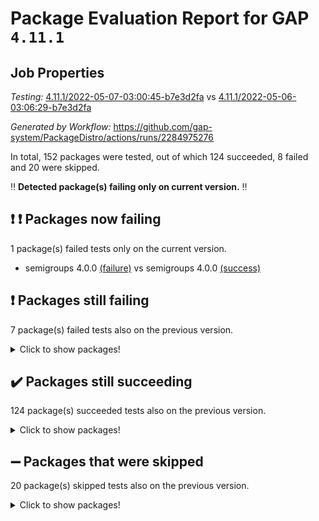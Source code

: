 # Package Evaluation Report for GAP `4.11.1`

## Job Properties

*Testing:* [4.11.1/2022-05-07-03:00:45-b7e3d2fa](https://github.com/gap-system/PackageDistro/blob/data/reports/4.11.1/2022-05-07-03:00:45-b7e3d2fa) vs [4.11.1/2022-05-06-03:06:29-b7e3d2fa](https://github.com/gap-system/PackageDistro/blob/data/reports/4.11.1/2022-05-06-03:06:29-b7e3d2fa)

*Generated by Workflow:* https://github.com/gap-system/PackageDistro/actions/runs/2284975276

In total, 152 packages were tested, out of which 124 succeeded, 8 failed and 20 were skipped.

:bangbang: **Detected package(s) failing only on current version.** :bangbang:

## :exclamation: :exclamation: Packages now failing

1 package(s) failed tests only on the current version.
- semigroups 4.0.0 [(failure)](https://github.com/gap-system/PackageDistro/runs/6331640474?check_suite_focus=true) vs semigroups 4.0.0 [(success)](https://github.com/gap-system/PackageDistro/runs/6316680902?check_suite_focus=true)

## :exclamation: Packages still failing

7 package(s) failed tests also on the previous version.
<details><summary>Click to show packages!</summary>

- fining 1.4.1 [(failure)](https://github.com/gap-system/PackageDistro/runs/6331638378?check_suite_focus=true)
- francy 1.2.4 [(failure)](https://github.com/gap-system/PackageDistro/runs/6331638569?check_suite_focus=true)
- hap 1.39 [(failure)](https://github.com/gap-system/PackageDistro/runs/6331638860?check_suite_focus=true)
- normalizinterface 1.3.2 [(failure)](https://github.com/gap-system/PackageDistro/runs/6331639882?check_suite_focus=true)
- packagemanager 1.2 [(failure)](https://github.com/gap-system/PackageDistro/runs/6331640022?check_suite_focus=true)
- recog 1.3.2 [(failure)](https://github.com/gap-system/PackageDistro/runs/6331640273?check_suite_focus=true)
- transgrp 3.6.1 [(failure)](https://github.com/gap-system/PackageDistro/runs/6331641013?check_suite_focus=true)
</details>

## :heavy_check_mark: Packages still succeeding

124 package(s) succeeded tests also on the previous version.
<details><summary>Click to show packages!</summary>

- ace 5.4 [(success)](https://github.com/gap-system/PackageDistro/runs/6331637070?check_suite_focus=true)
- aclib 1.3.2 [(success)](https://github.com/gap-system/PackageDistro/runs/6331637119?check_suite_focus=true)
- agt 0.2 [(success)](https://github.com/gap-system/PackageDistro/runs/6331637152?check_suite_focus=true)
- alnuth 3.2.1 [(success)](https://github.com/gap-system/PackageDistro/runs/6331637176?check_suite_focus=true)
- anupq 3.2.6 [(success)](https://github.com/gap-system/PackageDistro/runs/6331637203?check_suite_focus=true)
- atlasrep 2.1.2 [(success)](https://github.com/gap-system/PackageDistro/runs/6331637225?check_suite_focus=true)
- autodoc 2022.03.10 [(success)](https://github.com/gap-system/PackageDistro/runs/6331637277?check_suite_focus=true)
- automata 1.15 [(success)](https://github.com/gap-system/PackageDistro/runs/6331637311?check_suite_focus=true)
- automgrp 1.3.2 [(success)](https://github.com/gap-system/PackageDistro/runs/6331637344?check_suite_focus=true)
- autpgrp 1.10.2 [(success)](https://github.com/gap-system/PackageDistro/runs/6331637368?check_suite_focus=true)
- cap 2022.05-02 [(success)](https://github.com/gap-system/PackageDistro/runs/6331637410?check_suite_focus=true)
- caratinterface 2.3.3 [(success)](https://github.com/gap-system/PackageDistro/runs/6331637443?check_suite_focus=true)
- cddinterface 2020.06.24 [(success)](https://github.com/gap-system/PackageDistro/runs/6331637480?check_suite_focus=true)
- circle 1.6.5 [(success)](https://github.com/gap-system/PackageDistro/runs/6331637515?check_suite_focus=true)
- cohomolo 1.6.10 [(success)](https://github.com/gap-system/PackageDistro/runs/6331637555?check_suite_focus=true)
- congruence 1.2.4 [(success)](https://github.com/gap-system/PackageDistro/runs/6331637601?check_suite_focus=true)
- corelg 1.56 [(success)](https://github.com/gap-system/PackageDistro/runs/6331637643?check_suite_focus=true)
- crime 1.6 [(success)](https://github.com/gap-system/PackageDistro/runs/6331637676?check_suite_focus=true)
- crisp 1.4.5 [(success)](https://github.com/gap-system/PackageDistro/runs/6331637729?check_suite_focus=true)
- crypting 0.10 [(success)](https://github.com/gap-system/PackageDistro/runs/6331637755?check_suite_focus=true)
- cryst 4.1.24 [(success)](https://github.com/gap-system/PackageDistro/runs/6331637779?check_suite_focus=true)
- crystcat 1.1.9 [(success)](https://github.com/gap-system/PackageDistro/runs/6331637803?check_suite_focus=true)
- ctbllib 1.3.4 [(success)](https://github.com/gap-system/PackageDistro/runs/6331637831?check_suite_focus=true)
- cubefree 1.19 [(success)](https://github.com/gap-system/PackageDistro/runs/6331637864?check_suite_focus=true)
- curlinterface 2.2.2 [(success)](https://github.com/gap-system/PackageDistro/runs/6331637907?check_suite_focus=true)
- cvec 2.7.5 [(success)](https://github.com/gap-system/PackageDistro/runs/6331637949?check_suite_focus=true)
- datastructures 0.2.7 [(success)](https://github.com/gap-system/PackageDistro/runs/6331637986?check_suite_focus=true)
- deepthought 1.0.5 [(success)](https://github.com/gap-system/PackageDistro/runs/6331638032?check_suite_focus=true)
- design 1.7 [(success)](https://github.com/gap-system/PackageDistro/runs/6331638091?check_suite_focus=true)
- difsets 2.3.1 [(success)](https://github.com/gap-system/PackageDistro/runs/6331638139?check_suite_focus=true)
- digraphs 1.5.2 [(success)](https://github.com/gap-system/PackageDistro/runs/6331638193?check_suite_focus=true)
- edim 1.3.5 [(success)](https://github.com/gap-system/PackageDistro/runs/6331638230?check_suite_focus=true)
- example 4.3.1 [(success)](https://github.com/gap-system/PackageDistro/runs/6331638266?check_suite_focus=true)
- factint 1.6.3 [(success)](https://github.com/gap-system/PackageDistro/runs/6331638287?check_suite_focus=true)
- ferret 1.0.7 [(success)](https://github.com/gap-system/PackageDistro/runs/6331638316?check_suite_focus=true)
- fga 1.4.0 [(success)](https://github.com/gap-system/PackageDistro/runs/6331638352?check_suite_focus=true)
- float 1.0.3 [(success)](https://github.com/gap-system/PackageDistro/runs/6331638400?check_suite_focus=true)
- format 1.4.3 [(success)](https://github.com/gap-system/PackageDistro/runs/6331638436?check_suite_focus=true)
- forms 1.2.7 [(success)](https://github.com/gap-system/PackageDistro/runs/6331638471?check_suite_focus=true)
- fplsa 1.2.5 [(success)](https://github.com/gap-system/PackageDistro/runs/6331638506?check_suite_focus=true)
- fr 2.4.8 [(success)](https://github.com/gap-system/PackageDistro/runs/6331638540?check_suite_focus=true)
- fwtree 1.3 [(success)](https://github.com/gap-system/PackageDistro/runs/6331638598?check_suite_focus=true)
- gbnp 1.0.5 [(success)](https://github.com/gap-system/PackageDistro/runs/6331638620?check_suite_focus=true)
- generalizedmorphismsforcap 2022.05-01 [(success)](https://github.com/gap-system/PackageDistro/runs/6331638651?check_suite_focus=true)
- genss 1.6.6 [(success)](https://github.com/gap-system/PackageDistro/runs/6331638676?check_suite_focus=true)
- gradedringforhomalg 2022.03-01 [(success)](https://github.com/gap-system/PackageDistro/runs/6331638702?check_suite_focus=true)
- grape 4.8.5 [(success)](https://github.com/gap-system/PackageDistro/runs/6331638732?check_suite_focus=true)
- groupoids 1.69 [(success)](https://github.com/gap-system/PackageDistro/runs/6331638755?check_suite_focus=true)
- grpconst 2.6.2 [(success)](https://github.com/gap-system/PackageDistro/runs/6331638779?check_suite_focus=true)
- guarana 0.96.3 [(success)](https://github.com/gap-system/PackageDistro/runs/6331638809?check_suite_focus=true)
- guava 3.16 [(success)](https://github.com/gap-system/PackageDistro/runs/6331638833?check_suite_focus=true)
- hapcryst 0.1.14 [(success)](https://github.com/gap-system/PackageDistro/runs/6331638898?check_suite_focus=true)
- hecke 1.5.3 [(success)](https://github.com/gap-system/PackageDistro/runs/6331638933?check_suite_focus=true)
- help 3.5 [(success)](https://github.com/gap-system/PackageDistro/runs/6331638967?check_suite_focus=true)
- idrel 2.43 [(success)](https://github.com/gap-system/PackageDistro/runs/6331639012?check_suite_focus=true)
- images 1.3.1 [(success)](https://github.com/gap-system/PackageDistro/runs/6331639042?check_suite_focus=true)
- intpic 0.2.4 [(success)](https://github.com/gap-system/PackageDistro/runs/6331639083?check_suite_focus=true)
- io 4.7.2 [(success)](https://github.com/gap-system/PackageDistro/runs/6331639116?check_suite_focus=true)
- irredsol 1.4.3 [(success)](https://github.com/gap-system/PackageDistro/runs/6331639147?check_suite_focus=true)
- json 2.1.0 [(success)](https://github.com/gap-system/PackageDistro/runs/6331639188?check_suite_focus=true)
- jupyterkernel 1.4.1 [(success)](https://github.com/gap-system/PackageDistro/runs/6331639224?check_suite_focus=true)
- jupyterviz 1.5.1 [(success)](https://github.com/gap-system/PackageDistro/runs/6331639269?check_suite_focus=true)
- kan 1.34 [(success)](https://github.com/gap-system/PackageDistro/runs/6331639307?check_suite_focus=true)
- kbmag 1.5.9 [(success)](https://github.com/gap-system/PackageDistro/runs/6331639343?check_suite_focus=true)
- laguna 3.9.5 [(success)](https://github.com/gap-system/PackageDistro/runs/6331639368?check_suite_focus=true)
- liealgdb 2.2.1 [(success)](https://github.com/gap-system/PackageDistro/runs/6331639406?check_suite_focus=true)
- liepring 2.6 [(success)](https://github.com/gap-system/PackageDistro/runs/6331639439?check_suite_focus=true)
- liering 2.4.2 [(success)](https://github.com/gap-system/PackageDistro/runs/6331639473?check_suite_focus=true)
- linearalgebraforcap 2022.05-02 [(success)](https://github.com/gap-system/PackageDistro/runs/6331639518?check_suite_focus=true)
- loops 3.4.1 [(success)](https://github.com/gap-system/PackageDistro/runs/6331639558?check_suite_focus=true)
- lpres 1.0.3 [(success)](https://github.com/gap-system/PackageDistro/runs/6331639597?check_suite_focus=true)
- majoranaalgebras 1.4 [(success)](https://github.com/gap-system/PackageDistro/runs/6331639634?check_suite_focus=true)
- mapclass 1.4.5 [(success)](https://github.com/gap-system/PackageDistro/runs/6331639671?check_suite_focus=true)
- matgrp 0.64 [(success)](https://github.com/gap-system/PackageDistro/runs/6331639702?check_suite_focus=true)
- modisom 2.5.2 [(success)](https://github.com/gap-system/PackageDistro/runs/6331639735?check_suite_focus=true)
- modulepresentationsforcap 2022.05-01 [(success)](https://github.com/gap-system/PackageDistro/runs/6331639761?check_suite_focus=true)
- monoidalcategories 2022.05-02 [(success)](https://github.com/gap-system/PackageDistro/runs/6331639783?check_suite_focus=true)
- nconvex 2020.11-04 [(success)](https://github.com/gap-system/PackageDistro/runs/6331639809?check_suite_focus=true)
- nilmat 1.4.1 [(success)](https://github.com/gap-system/PackageDistro/runs/6331639831?check_suite_focus=true)
- nock 1.5 [(success)](https://github.com/gap-system/PackageDistro/runs/6331639859?check_suite_focus=true)
- nq 2.5.8 [(success)](https://github.com/gap-system/PackageDistro/runs/6331639907?check_suite_focus=true)
- numericalsgps 1.3.0 [(success)](https://github.com/gap-system/PackageDistro/runs/6331639936?check_suite_focus=true)
- openmath 11.5.1 [(success)](https://github.com/gap-system/PackageDistro/runs/6331639966?check_suite_focus=true)
- orb 4.8.4 [(success)](https://github.com/gap-system/PackageDistro/runs/6331639994?check_suite_focus=true)
- patternclass 2.4.2 [(success)](https://github.com/gap-system/PackageDistro/runs/6331640042?check_suite_focus=true)
- permut 2.0.4 [(success)](https://github.com/gap-system/PackageDistro/runs/6331640060?check_suite_focus=true)
- polenta 1.3.10 [(success)](https://github.com/gap-system/PackageDistro/runs/6331640083?check_suite_focus=true)
- polymaking 0.8.6 [(success)](https://github.com/gap-system/PackageDistro/runs/6331640106?check_suite_focus=true)
- primgrp 3.4.2 [(success)](https://github.com/gap-system/PackageDistro/runs/6331640125?check_suite_focus=true)
- profiling 2.5.0 [(success)](https://github.com/gap-system/PackageDistro/runs/6331640146?check_suite_focus=true)
- qpa 1.33 [(success)](https://github.com/gap-system/PackageDistro/runs/6331640170?check_suite_focus=true)
- quagroup 1.8.3 [(success)](https://github.com/gap-system/PackageDistro/runs/6331640188?check_suite_focus=true)
- radiroot 2.9 [(success)](https://github.com/gap-system/PackageDistro/runs/6331640205?check_suite_focus=true)
- rcwa 4.6.4 [(success)](https://github.com/gap-system/PackageDistro/runs/6331640224?check_suite_focus=true)
- rds 1.8 [(success)](https://github.com/gap-system/PackageDistro/runs/6331640245?check_suite_focus=true)
- repndecomp 1.2.1 [(success)](https://github.com/gap-system/PackageDistro/runs/6331640300?check_suite_focus=true)
- repsn 3.1.0 [(success)](https://github.com/gap-system/PackageDistro/runs/6331640341?check_suite_focus=true)
- resclasses 4.7.2 [(success)](https://github.com/gap-system/PackageDistro/runs/6331640382?check_suite_focus=true)
- scscp 2.3.1 [(success)](https://github.com/gap-system/PackageDistro/runs/6331640421?check_suite_focus=true)
- sglppow 2.2 [(success)](https://github.com/gap-system/PackageDistro/runs/6331640508?check_suite_focus=true)
- sgpviz 0.999.5 [(success)](https://github.com/gap-system/PackageDistro/runs/6331640544?check_suite_focus=true)
- simpcomp 2.1.14 [(success)](https://github.com/gap-system/PackageDistro/runs/6331640586?check_suite_focus=true)
- singular 2020.12.18 [(success)](https://github.com/gap-system/PackageDistro/runs/6331640628?check_suite_focus=true)
- sla 1.5.3 [(success)](https://github.com/gap-system/PackageDistro/runs/6331640656?check_suite_focus=true)
- smallgrp 1.5 [(success)](https://github.com/gap-system/PackageDistro/runs/6331640680?check_suite_focus=true)
- smallsemi 0.6.13 [(success)](https://github.com/gap-system/PackageDistro/runs/6331640707?check_suite_focus=true)
- sonata 2.9.4 [(success)](https://github.com/gap-system/PackageDistro/runs/6331640740?check_suite_focus=true)
- sophus 1.25 [(success)](https://github.com/gap-system/PackageDistro/runs/6331640767?check_suite_focus=true)
- spinsym 1.5.2 [(success)](https://github.com/gap-system/PackageDistro/runs/6331640802?check_suite_focus=true)
- symbcompcc 1.3.2 [(success)](https://github.com/gap-system/PackageDistro/runs/6331640837?check_suite_focus=true)
- thelma 1.3 [(success)](https://github.com/gap-system/PackageDistro/runs/6331640880?check_suite_focus=true)
- tomlib 1.2.9 [(success)](https://github.com/gap-system/PackageDistro/runs/6331640916?check_suite_focus=true)
- toric 1.9.5 [(success)](https://github.com/gap-system/PackageDistro/runs/6331640971?check_suite_focus=true)
- ugaly 4.0.2 [(success)](https://github.com/gap-system/PackageDistro/runs/6331641059?check_suite_focus=true)
- unipot 1.5 [(success)](https://github.com/gap-system/PackageDistro/runs/6331641096?check_suite_focus=true)
- unitlib 4.1.0 [(success)](https://github.com/gap-system/PackageDistro/runs/6331641136?check_suite_focus=true)
- utils 0.72 [(success)](https://github.com/gap-system/PackageDistro/runs/6331641185?check_suite_focus=true)
- uuid 0.7 [(success)](https://github.com/gap-system/PackageDistro/runs/6331641227?check_suite_focus=true)
- walrus 0.9991 [(success)](https://github.com/gap-system/PackageDistro/runs/6331641266?check_suite_focus=true)
- wedderga 4.10.2 [(success)](https://github.com/gap-system/PackageDistro/runs/6331641304?check_suite_focus=true)
- xmod 2.88 [(success)](https://github.com/gap-system/PackageDistro/runs/6331641338?check_suite_focus=true)
- xmodalg 1.22 [(success)](https://github.com/gap-system/PackageDistro/runs/6331641372?check_suite_focus=true)
- yangbaxter 0.10.0 [(success)](https://github.com/gap-system/PackageDistro/runs/6331641405?check_suite_focus=true)
- zeromqinterface 0.13 [(success)](https://github.com/gap-system/PackageDistro/runs/6331641421?check_suite_focus=true)
</details>

## :heavy_minus_sign: Packages that were skipped

20 package(s) skipped tests also on the previous version.
<details><summary>Click to show packages!</summary>

- 4ti2interface 2022.03-01 [(skipped)](https://github.com/gap-system/PackageDistro/runs/6331584271?check_suite_focus=true)
- browse 1.8.14 [(skipped)](https://github.com/gap-system/PackageDistro/runs/6331584271?check_suite_focus=true)
- examplesforhomalg 2022.03-01 [(skipped)](https://github.com/gap-system/PackageDistro/runs/6331584271?check_suite_focus=true)
- gapdoc 1.6.5 [(skipped)](https://github.com/gap-system/PackageDistro/runs/6331584271?check_suite_focus=true)
- gauss 2022.03-01 [(skipped)](https://github.com/gap-system/PackageDistro/runs/6331584271?check_suite_focus=true)
- gaussforhomalg 2022.03-01 [(skipped)](https://github.com/gap-system/PackageDistro/runs/6331584271?check_suite_focus=true)
- gradedmodules 2022.03-01 [(skipped)](https://github.com/gap-system/PackageDistro/runs/6331584271?check_suite_focus=true)
- homalg 2022.03-01 [(skipped)](https://github.com/gap-system/PackageDistro/runs/6331584271?check_suite_focus=true)
- homalgtocas 2022.03-01 [(skipped)](https://github.com/gap-system/PackageDistro/runs/6331584271?check_suite_focus=true)
- io_forhomalg 2022.03-01 [(skipped)](https://github.com/gap-system/PackageDistro/runs/6331584271?check_suite_focus=true)
- itc 1.5.1 [(skipped)](https://github.com/gap-system/PackageDistro/runs/6331584271?check_suite_focus=true)
- localizeringforhomalg 2022.03-01 [(skipped)](https://github.com/gap-system/PackageDistro/runs/6331584271?check_suite_focus=true)
- matricesforhomalg 2022.04-01 [(skipped)](https://github.com/gap-system/PackageDistro/runs/6331584271?check_suite_focus=true)
- modules 2022.03-01 [(skipped)](https://github.com/gap-system/PackageDistro/runs/6331584271?check_suite_focus=true)
- polycyclic 2.16 [(skipped)](https://github.com/gap-system/PackageDistro/runs/6331584271?check_suite_focus=true)
- ringsforhomalg 2022.04-01 [(skipped)](https://github.com/gap-system/PackageDistro/runs/6331584271?check_suite_focus=true)
- sco 2022.03-01 [(skipped)](https://github.com/gap-system/PackageDistro/runs/6331584271?check_suite_focus=true)
- toolsforhomalg 2022.04-03 [(skipped)](https://github.com/gap-system/PackageDistro/runs/6331584271?check_suite_focus=true)
- toricvarieties 2022.03.23 [(skipped)](https://github.com/gap-system/PackageDistro/runs/6331584271?check_suite_focus=true)
- xgap 4.31 [(skipped)](https://github.com/gap-system/PackageDistro/runs/6331584271?check_suite_focus=true)
</details>

